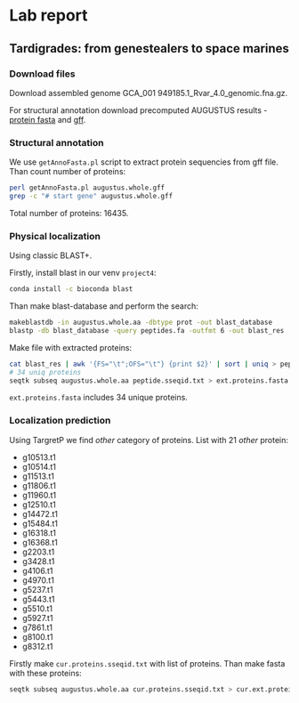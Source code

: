 # Lab report
## Tardigrades: from genestealers to space marines

### Download files
Download assembled genome GCA_001 949185.1_Rvar_4.0_genomic.fna.gz.

For structural annotation download precomputed AUGUSTUS results - [protein fasta](https://drive.google.com/file/d/1hCEywBlqNzTrIpQsZTVuZk1S9qKzqQAq/view) and [gff](https://drive.google.com/file/d/12ShwrgLkvJIYQV2p1UlXklmxSOOxyxj4/view).

### Structural annotation
We use  `getAnnoFasta.pl` script to extract protein sequencies from gff file. Than count number of proteins:
```bash
perl getAnnoFasta.pl augustus.whole.gff
grep -c "# start gene" augustus.whole.gff
```
Total number of proteins: 16435.

### Physical localization
Using classic BLAST+.

Firstly, install blast in our venv `project4`:
```bash
conda install -c bioconda blast
```
Than make blast-database and perform the search:
```bash
makeblastdb -in augustus.whole.aa -dbtype prot -out blast_database   
blastp -db blast_database -query peptides.fa -outfmt 6 -out blast_res 
```
Make file with extracted proteins:
```bash
cat blast_res | awk '{FS="\t";OFS="\t"} {print $2}' | sort | uniq > peptide.sseqid.txt
# 34 uniq proteins
seqtk subseq augustus.whole.aa peptide.sseqid.txt > ext.proteins.fasta
```
`ext.proteins.fasta` includes 34 unique proteins.

### Localization prediction
Using TargretP we find *other* category of proteins. List with 21 *other* protein:
- g10513.t1
- g10514.t1
- g11513.t1
- g11806.t1
- g11960.t1
- g12510.t1
- g14472.t1
- g15484.t1
- g16318.t1
- g16368.t1
- g2203.t1
- g3428.t1
- g4106.t1
- g4970.t1
- g5237.t1
- g5443.t1
- g5510.t1
- g5927.t1
- g7861.t1
- g8100.t1
- g8312.t1

Firstly make `cur.proteins.sseqid.txt` with list of proteins. Than make fasta with these proteins:
```bash
seqtk subseq augustus.whole.aa cur.proteins.sseqid.txt > cur.ext.proteins.fasta
```
